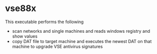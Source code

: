 # vse88x


This executable performs the following 

- scan networks and single machines and reads windows registry and show values 
- copy DAT file to target machine and executes the newest DAT on that machine to upgrade VSE antivirus signatures 
